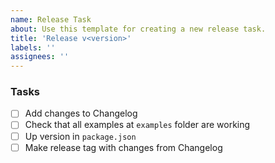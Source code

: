 ```yaml
---
name: Release Task
about: Use this template for creating a new release task.
title: 'Release v<version>'
labels: ''
assignees: ''
---
```


### Tasks

- [ ] Add changes to Changelog
- [ ] Check that all examples at `examples` folder are working
- [ ] Up version in `package.json`
- [ ] Make release tag with changes from Changelog

